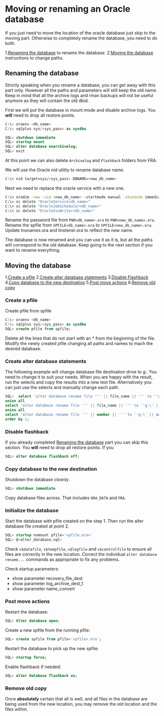 # Moving or renaming an Oracle database

If you just need to move the location of the oracle database just skip to the moving part.
Otherwise to completely rename the database, you need to do both.

1.[Renaming the database](#renaming-the-database) to rename the database.
2.[Moving the database](#moving-the-database) instructions to change paths.

## Renaming the database

Strictly speaking when you rename a database, you can get away with this part only.
However all the paths and parameters will still keep the old name.
Keep in mind that all the archive logs and rman backups will not be useful anymore as they will contain the old dbid.

First we will put the database in mount mode and disable archive logs. You **will** need to drop all restore points.

```sql
C:\> oraenv <db_name>
C:\> sqlplus sys/<sys_pass> as sysdba

SQL> shutdown immediate
SQL> startup mount
SQL> alter database noarchivelog;
SQL> exit
```

At this point we can also delete `Archivelog` and `Flashback` folders from FRA.

We will use the Oracle nid utility to rename database name.

```bash
C:\> nid target=sys/<sys_pass> DBNAME=<new_db_name>
```

Next we need to replace the oracle service with a new one.

```bash
C:\> oradim -new -sid <new_db_name> -startmode manual -shutmode immediate
C:\> sc delete "OracleService<db_name>"
C:\> sc delete "OracleJobScheduler<db_name>"
C:\> sc delete "OracleVssWriter<db_name>"
```

Rename the password file from `PWD<db_name>.ora` to `PWD<new_db_name>.ora`.
Rename the spfile from `SPFILE<db_name>.ora` to `SPFILE<new_db_name>.ora`.
Update tnsnames.ora and linstener.ora to reflect the new name.

The database is now renamed and you can use it as it is, but all the paths will correspond to the old database.
Keep going to the next section if you want to rename everything.

## Moving the database

1.[Create a pfile](#create-a-pfile)
2.[Create alter database statements](#create-alter-database-statements)
3.[Disable Flashback](#disable-flashback)
4.[Copy database to the new destination](#copy-database-to-the-new-destination )
5.[Post move actions](#post-move-actions)
6.[Remove old copy](#remove-old-copy)

### Create a pfile

Create pfile from spfile

```sql
C:\> oraenv <db_name>
C:\> sqlplus sys/<sys_pass> as sysdba
SQL> create pfile from spfile;
```

Delete all the lines that do not start with an * from the beginning of the file.
Modify the newly created pfile changing all paths and names to mach the desired database.

### Create alter database statements

The following example will change database file destination drive to g:.
You need to change it to suit your needs. When you are happy with the result,
run the selects and copy the results into a new text file.
Alternatively you can just use the selects and manually change each path.

```sql
SQL>  select 'alter database rename file ''' || file_name || ''' to ''g:\' ||substr(file_name, 4) || ''';' from dba_data_files
union all
select 'alter database rename file ''' || file_name || ''' to ''g:\' || substr(file_name, 4) || ''';' from dba_temp_files
union all
select 'alter database rename file ''' || member || ''' to ''g:\' || substr(member, 4) || ''';' from v$logfile
order by 1;
```

### Disable flashback

If you already completed [Renaming the database](#renaming-the-database) part you can skip this section.
You **will** need to drop all restore points.
If you 

```sql
SQL> alter database flashback off;
```

### Copy database to the new destination

Shutdown the database *cleanly*.

```sql
SQL> shutdown immediate
```

Copy database files across. That includes `ORA_DATA` and `FRA`.

### Initialize the database

Start the database with pfile created on the step 1.
Then run the alter database file created at point 2.

```sql
SQL> startup nomount pfile='<pfile.ora>'
SQL> @<alter_database.sql>
```

Check `v$datafile`, `v$tempfile`, `v$logfile` and `v$controlfile`
to ensure all files are correctly in the new location. Correct the
individual `alter database rename...` commands as appropriate to fix
any problems.

Check startup parameters:

* show parameter recovery_file_dest
* show parameter log_archive_dest_1
* show parameter name_convert

### Post move actions

Restart the database:

```sql
SQL> Alter database open;
```

Create a new spfile from the running pfile:

```sql
SQL> create spfile from pfile='<pfile>.ora';
```

Restart the database to pick up the new spfile:

```sql
SQL> startup force;
```

Enable flashback if needed:

```sql
SQL> alter database flashback on;
```

### Remove old copy

Once **absolutely** certain that all is well, and all files in the
database are being used from the new location, you may remove the old
location and the files within.